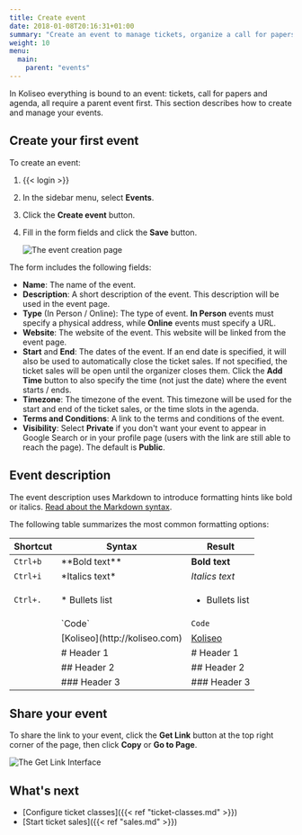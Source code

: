 ```yaml
---
title: Create event
date: 2018-01-08T20:16:31+01:00
summary: "Create an event to manage tickets, organize a call for papers or compose an agenda."
weight: 10
menu:
  main:
    parent: "events"
---
```


In Koliseo everything is bound to an event: tickets, call for papers and agenda, all require a parent event first. This section describes how to create and manage your events.

## Create your first event

To create an event:

1. {{< login >}}
1. In the sidebar menu, select **Events**.
1. Click the **Create event** button.
1. Fill in the form fields and click the **Save** button.

   ![The event creation page](/img/screenshots/events/create.avif)

The form includes the following fields:

- **Name**: The name of the event.
- **Description**: A short description of the event. This description will be used in the event page.
- **Type** (In Person / Online): The type of event. **In Person** events must specify a physical address, while **Online** events must specify a URL.
- **Website**: The website of the event. This website will be linked from the event page.
- **Start** and **End**: The dates of the event. If an end date is specified, it will also be used to automatically close the ticket sales. If not specified, the ticket sales will be open until the organizer closes them. Click the <b>Add Time</b> button to also specify the time (not just the date) where the event starts / ends.
- **Timezone**: The timezone of the event. This timezone will be used for the start and end of the ticket sales, or the time slots in the agenda.
- **Terms and Conditions**: A link to the terms and conditions of the event.
- **Visibility**: Select **Private** if you don't want your event to appear in Google Search or in your profile page (users with the link are still able to reach the page). The default is **Public**.

## Event description

The event description uses Markdown to introduce formatting hints like bold or italics. [Read about the Markdown syntax](https://guides.github.com/features/mastering-markdown/).

The following table summarizes the most common formatting options:

| Shortcut | Syntax                                    | Result                                         |
| -------- | ----------------------------------------- | ---------------------------------------------- |
| `Ctrl+b` | \*\*Bold text\*\*                         | **Bold text**                                  |
| `Ctrl+i` | \*Italics text\*                          | _Italics text_                                 |
| `Ctrl+.` | \* Bullets list                           | <ul class="square" ><li>Bullets list</li></ul> |
|          | \`Code\`                                  | `Code`                                         |
|          | \[Koliseo\]\(http&#xfeff;://koliseo.com\) | [Koliseo](http://koliseo.com)                  |
|          | \# Header 1                               | # Header 1                                     |
|          | \#\# Header 2                             | ## Header 2                                    |
|          | \#\#\# Header 3                           | ### Header 3                                   |

## Share your event

To share the link to your event, click the **Get Link** button at the top right corner of the page, then click **Copy** or **Go to Page**.

![The Get Link Interface](/img/screenshots/events/get-link.avif)

## What's next

- [Configure ticket classes]({{< ref "ticket-classes.md" >}})
- [Start ticket sales]({{< ref "sales.md" >}})
